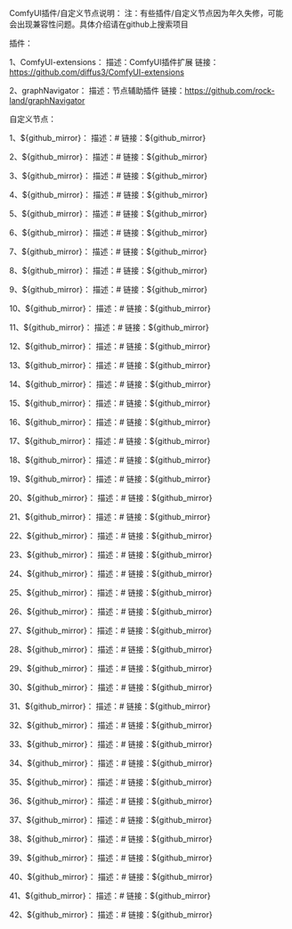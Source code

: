 ComfyUI插件/自定义节点说明：
注：有些插件/自定义节点因为年久失修，可能会出现兼容性问题。具体介绍请在github上搜索项目

插件：

1、ComfyUI-extensions：
描述：ComfyUI插件扩展
链接：https://github.com/diffus3/ComfyUI-extensions

2、graphNavigator：
描述：节点辅助插件
链接：https://github.com/rock-land/graphNavigator

自定义节点：

1、${github_mirror}：
描述：#
链接：${github_mirror}

2、${github_mirror}：
描述：#
链接：${github_mirror}

3、${github_mirror}：
描述：#
链接：${github_mirror}

4、${github_mirror}：
描述：#
链接：${github_mirror}

5、${github_mirror}：
描述：#
链接：${github_mirror}

6、${github_mirror}：
描述：#
链接：${github_mirror}

7、${github_mirror}：
描述：#
链接：${github_mirror}

8、${github_mirror}：
描述：#
链接：${github_mirror}

9、${github_mirror}：
描述：#
链接：${github_mirror}

10、${github_mirror}：
描述：#
链接：${github_mirror}

11、${github_mirror}：
描述：#
链接：${github_mirror}

12、${github_mirror}：
描述：#
链接：${github_mirror}

13、${github_mirror}：
描述：#
链接：${github_mirror}

14、${github_mirror}：
描述：#
链接：${github_mirror}

15、${github_mirror}：
描述：#
链接：${github_mirror}

16、${github_mirror}：
描述：#
链接：${github_mirror}

17、${github_mirror}：
描述：#
链接：${github_mirror}

18、${github_mirror}：
描述：#
链接：${github_mirror}

19、${github_mirror}：
描述：#
链接：${github_mirror}

20、${github_mirror}：
描述：#
链接：${github_mirror}

21、${github_mirror}：
描述：#
链接：${github_mirror}

22、${github_mirror}：
描述：#
链接：${github_mirror}

23、${github_mirror}：
描述：#
链接：${github_mirror}

24、${github_mirror}：
描述：#
链接：${github_mirror}

25、${github_mirror}：
描述：#
链接：${github_mirror}

26、${github_mirror}：
描述：#
链接：${github_mirror}

27、${github_mirror}：
描述：#
链接：${github_mirror}

28、${github_mirror}：
描述：#
链接：${github_mirror}

29、${github_mirror}：
描述：#
链接：${github_mirror}

30、${github_mirror}：
描述：#
链接：${github_mirror}

31、${github_mirror}：
描述：#
链接：${github_mirror}

32、${github_mirror}：
描述：#
链接：${github_mirror}

33、${github_mirror}：
描述：#
链接：${github_mirror}

34、${github_mirror}：
描述：#
链接：${github_mirror}

35、${github_mirror}：
描述：#
链接：${github_mirror}

36、${github_mirror}：
描述：#
链接：${github_mirror}

37、${github_mirror}：
描述：#
链接：${github_mirror}

38、${github_mirror}：
描述：#
链接：${github_mirror}

39、${github_mirror}：
描述：#
链接：${github_mirror}

40、${github_mirror}：
描述：#
链接：${github_mirror}

41、${github_mirror}：
描述：#
链接：${github_mirror}

42、${github_mirror}：
描述：#
链接：${github_mirror}
